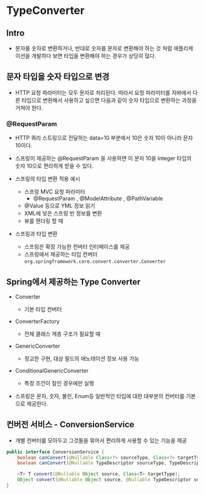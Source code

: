 # TypeConverter

## Intro

- 문자를 숫자로 변환하거나, 반대로 숫자를 문자로 변환해야 하는 것 처럼 애플리케이션을 개발하다 보면 타입을 변환해야 하는 경우가 상당히 많다.

## 문자 타입을 숫자 타입으로 변경

- HTTP 요청 파라미터는 모두 문자로 처리된다. 따라서 요청 파라미터를 자바에서 다른 타입으로 변환해서 사용하고 싶으면 다음과 같이 숫자 타입으로 변환하는 과정을 거쳐야 한다.

### @RequestParam

- HTTP 쿼리 스트링으로 전달하는 data=10 부분에서 10은 숫자 10이 아니라 문자 10이다.
- 스프링이 제공하는 @RequestParam 을 사용하면 이 문자 10을 Integer 타입의 숫자 10으로 편리하게 받을 수 있다.


- 스프링의 타입 변환 적용 예시
	- 스프링 MVC 요청 파라미터
		- @RequestParam , @ModelAttribute , @PathVariable
	- @Value 등으로 YML 정보 읽기
	- XML에 넣은 스프링 빈 정보를 변환
	- 뷰를 렌더링 할 때

- 스프링과 타입 변환
	- 스프링은 확장 가능한 컨버터 인터페이스를 제공
	- 스프링에서 제공하는 타입 컨버터 `org.springframework.core.convert.converter.Converter`

## Spring에서 제공하는 Type Converter

- Converter
	- 기본 타입 컨버터
- ConverterFactory
	- 전체 클래스 계층 구조가 필요할 때
- GenericConverter
	- 정교한 구현, 대상 필드의 애노테이션 정보 사용 가능
- ConditionalGenericConverter
	- 특정 조건이 참인 경우에만 실행

- 스프링은 문자, 숫자, 불린, Enum등 일반적인 타입에 대한 대부분의 컨버터를 기본으로 제공한다.

## 컨버전 서비스 - ConversionService

- 개별 컨버터를 모아두고 그것들을 묶어서 편리하게 사용할 수 있는 기능을 제공

```java
public interface ConversionService {
    boolean canConvert(@Nullable Class<?> sourceType, Class<?> targetType);
    boolean canConvert(@Nullable TypeDescriptor sourceType, TypeDescriptor targetType);

    <T> T convert(@Nullable Object source, Class<T> targetType);
    Object convert(@Nullable Object source, @Nullable TypeDescriptor sourceType, TypeDescriptor targetType);
}
```

